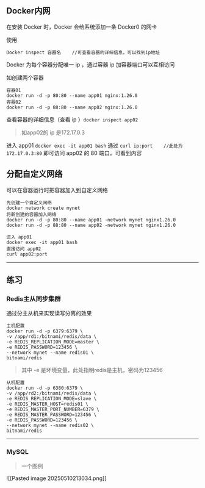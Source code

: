 
## Docker内网

在安装 Docker 时，Docker 会给系统添加一条 Docker0 的网卡

使用

```
Docker inspect 容器名    //可查看容器的详细信息，可以找到ip地址 
```

Docker 为每个容器分配唯一 ip ，通过容器 ip 加容器端口可以互相访问

如创建两个容器

```
容器01
docker run -d -p 80:80 --name app01 nginx:1.26.0
容器02
docker run -d -p 88:80 --name app02 nginx:1.26.0
```

查看容器的详细信息（查看 ip ）`docker inspect app02`

> 如app02的 ip 是172.17.0.3

进入 app01 `docker exec -it app01 bash`
通过 `curl ip:port    //此处为172.17.0.3:80` 即可访问 app02 的 80 端口，可看到内容


## 分配自定义网络

可以在容器运行时把容器加入到自定义网络

```
先创建一个自定义网络
docker network create mynet
将新创建的容器加入网络
docker run -d -p 80:80 --name app01 -network mynet nginx1.26.0
docker run -d -p 88:80 --name app02 -network mynet nginx1.26.0

进入 app01 
docker exec -it app01 bash
直接访问 app02
curl app02:port
```

___

## 练习

### Redis主从同步集群

通过分主从机来实现读写分离的效果

```
主机配置
docker run -d -p 6379:6379 \
-v /app/rd1:/bitnami/redis/data \
-e REDIS_REPLICATION_MODE=master \
-e REDIS_PASSWORD=123456 \
--network mynet --name redis01 \
bitnami/redis
```

> 其中 -e 是环境变量，此处指明redis是主机，密码为123456

```
从机配置
docker run -d -p 6380:6379 \
-v /app/rd2:/bitnami/redis/data \
-e REDIS_REPLICATION_MODE=slave \
-e REDIS_MASTER_HOST=redis01 \
-e REDIS_MASTER_PORT_NUMBER=6379 \
-e REDIS_MASTER_PASSWORD=123456 \
-e REDIS_PASSWORD=123456 \
--network mynet --name redis02 \
bitnami/redis
```

___

### MySQL

 > 一个图例

![[Pasted image 20250510213034.png]]
